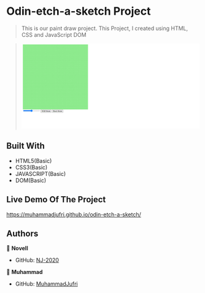 # Odin-etch-a-sketch Project

> This is our paint draw project. This Project, I created using HTML, CSS and JavaScript DOM

> ![screenshot](screenshot.png)

## Built With

- HTML5(Basic)
- CSS3(Basic)
- JAVASCRIPT(Basic)
- DOM(Basic)

## Live Demo Of The Project

https://muhammadjufri.github.io/odin-etch-a-sketch/

## Authors

👤 **Novell**

- GitHub: [NJ-2020](https://github.com/NJ-2020)

👤 **Muhammad**

- GitHub: [MuhammadJufri](https://github.com/MuhammadJufri)
